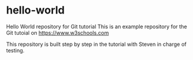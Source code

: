 # hello-world
Hello World repository for Git tutorial
This is an example repository for the Git tutoial on https://www.w3schools.com

This repository is built step by step in the tutorial with Steven in charge of testing.